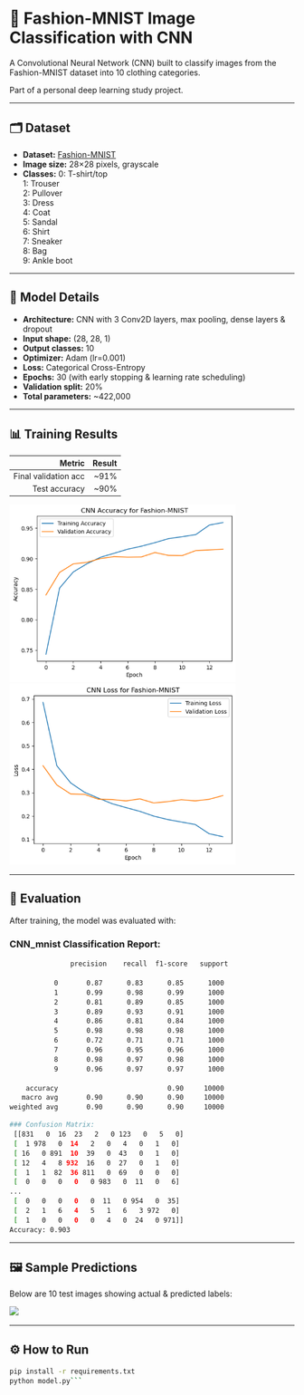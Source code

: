 # 👚 Fashion-MNIST Image Classification with CNN

A Convolutional Neural Network (CNN) built to classify images from the Fashion-MNIST dataset into 10 clothing categories.

Part of a personal deep learning study project.

---

## 🗂️ Dataset

- **Dataset:** [Fashion-MNIST](https://github.com/zalandoresearch/fashion-mnist)
- **Image size:** 28×28 pixels, grayscale
- **Classes:** 
0: T-shirt/top   
1: Trouser  
2: Pullover  
3: Dress  
4: Coat  
5: Sandal  
6: Shirt  
7: Sneaker  
8: Bag  
9: Ankle boot  

---

## 🧠 Model Details

- **Architecture:** CNN with 3 Conv2D layers, max pooling, dense layers & dropout
- **Input shape:** (28, 28, 1)
- **Output classes:** 10
- **Optimizer:** Adam (lr=0.001)
- **Loss:** Categorical Cross-Entropy
- **Epochs:** 30 (with early stopping & learning rate scheduling)
- **Validation split:** 20%
- **Total parameters:** ~422,000

---

## 📊 Training Results

| Metric               | Result  |
|---------------------:|-------:|
| Final validation acc | ~91%   |
| Test accuracy       | ~90%   |

<p float="left">
<img src="cnn-accuracy.png" width="400"/>
<img src="cnn-loss.png" width="400"/>
</p>

---

## 🧪 Evaluation

After training, the model was evaluated with:

### CNN_mnist Classification Report:
```bash 
               precision    recall  f1-score   support

           0       0.87      0.83      0.85      1000
           1       0.99      0.98      0.99      1000
           2       0.81      0.89      0.85      1000
           3       0.89      0.93      0.91      1000
           4       0.86      0.81      0.84      1000
           5       0.98      0.98      0.98      1000
           6       0.72      0.71      0.71      1000
           7       0.96      0.95      0.96      1000
           8       0.98      0.97      0.98      1000
           9       0.96      0.97      0.97      1000

    accuracy                           0.90     10000
   macro avg       0.90      0.90      0.90     10000
weighted avg       0.90      0.90      0.90     10000
```
```bash 
### Confusion Matrix:
 [[831   0  16  23   2   0 123   0   5   0]
 [  1 978   0  14   2   0   4   0   1   0]
 [ 16   0 891  10  39   0  43   0   1   0]
 [ 12   4   8 932  16   0  27   0   1   0]
 [  1   1  82  36 811   0  69   0   0   0]
 [  0   0   0   0   0 983   0  11   0   6]
...
 [  0   0   0   0   0  11   0 954   0  35]
 [  2   1   6   4   5   1   6   3 972   0]
 [  1   0   0   0   0   4   0  24   0 971]]
Accuracy: 0.903
```
---

## 🖼️ Sample Predictions

Below are 10 test images showing actual & predicted labels:

<p float="left">
  <img src="sample-predictions.jpg" width="600"/>
</p>

---
## ⚙️ How to Run

```bash
pip install -r requirements.txt
python model.py```

